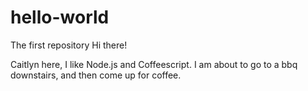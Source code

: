 # hello-world
The first repository
Hi there!

Caitlyn here, I like Node.js and Coffeescript.
I am about to go to a bbq downstairs, and then come up for coffee.
